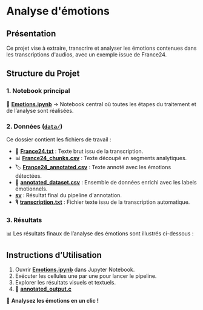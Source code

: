 # Analyse d'émotions 

## Présentation

Ce projet vise à extraire, transcrire et analyser les émotions contenues dans les transcriptions d'audios, avec un exemple issue de France24.

## Structure du Projet

### **1. Notebook principal**

📌 [**Emotions.ipynb**](Emotions.ipynb) → Notebook central où toutes les étapes du traitement et de l’analyse sont réalisées.

### **2. Données** ([`data/`](data/))

Ce dossier contient les fichiers de travail :

- 📄 [**France24.txt**](data/France24.txt) : Texte brut issu de la transcription.
- 📊 [**France24\_chunks.csv**](data/France24_chunks.csv) : Texte découpé en segments analytiques.
- 🏷️ [**France24\_annotated.csv**](data/France24_annotated.csv) : Texte annoté avec les émotions détectées.
- 📑 [**annotated\_dataset.csv**](data/annotated_dataset.csv) : Ensemble de données enrichi avec les labels émotionnels.
- [**sv**](data/annotated_output.csv) : Résultat final du pipeline d'annotation.
- 🎙️ [**transcription.txt**](data/transcription.txt) : Fichier texte issu de la transcription automatique.

### **3. Résultats**

📊 Les résultats finaux de l’analyse des émotions sont illustrés ci-dessous :



## Instructions d’Utilisation

1. Ouvrir **[Emotions.ipynb](Emotions.ipynb)** dans Jupyter Notebook.
2. Exécuter les cellules une par une pour lancer le pipeline.
3. Explorer les résultats visuels et textuels.
4. 📝 [**annotated\_output.c**](data/annotated_output.csv)

🚀 **Analysez les émotions en un clic !**

